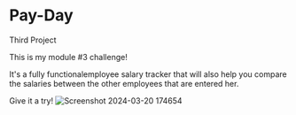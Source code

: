 # Pay-Day
Third Project

This is my module #3 challenge!

It's a fully functionalemployee salary tracker that will also help you compare the salaries between the other employees that are entered her. 

Give it a try!
![Screenshot 2024-03-20 174654](https://github.com/Dpippin09/Pay-Day/assets/157753619/d1aebd90-216c-44b7-8e47-67ff0b99b640)
